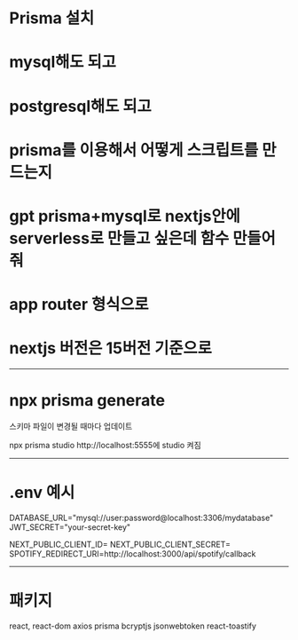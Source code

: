 # Prisma 설치

# mysql해도 되고

# postgresql해도 되고

# prisma를 이용해서 어떻게 스크립트를 만드는지

# gpt prisma+mysql로 nextjs안에 serverless로 만들고 싶은데 함수 만들어줘

# app router 형식으로

# nextjs 버전은 15버전 기준으로

---

# npx prisma generate

스키마 파일이 변경될 때마다 업데이트

npx prisma studio
http://localhost:5555에 studio 켜짐

---

# .env 예시

DATABASE_URL="mysql://user:password@localhost:3306/mydatabase"
JWT_SECRET="your-secret-key"

NEXT_PUBLIC_CLIENT_ID=
NEXT_PUBLIC_CLIENT_SECRET=
SPOTIFY_REDIRECT_URI=http://localhost:3000/api/spotify/callback

---

# 패키지

react, react-dom
axios
prisma
bcryptjs
jsonwebtoken
react-toastify
